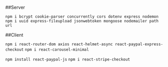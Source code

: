 ##Server

`npm i bcrypt cookie-parser concurrently cors dotenv express nodemon`
`npm i uuid express-fileupload jsonwebtoken mongoose nodemailer path url`


##Client

`npm i react-router-dom axios react-helmet-async react-paypal-express-checkout`
`npm i react-carousel-minimal`

`npm install react-paypal-js`
`npm i react-stripe-checkout
`







